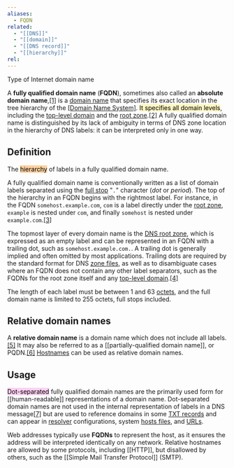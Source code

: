 ```yaml
---
aliases:
  - FQDN
related:
  - "[[DNS]]"
  - "[[domain]]"
  - "[[DNS record]]"
  - "[[hierarchy]]"
rel:
---
```

Type of Internet domain name

A **fully qualified domain name** (**FQDN**), sometimes also called an **absolute domain name**,[[1]](#cite_note-RFC1035-1) is a [domain name](/wiki/Domain_name "Domain name") that specifies its exact location in the tree hierarchy of the [[Domain Name System]](DNS). <mark style="background: #FFF3A3A6;">It specifies all domain levels</mark>, including the [top-level domain](/wiki/Top-level_domain "Top-level domain") and the [root zone](/wiki/DNS_root_zone "DNS root zone").[[2]](#cite_note-2) A fully qualified domain name is distinguished by its lack of ambiguity in terms of DNS zone location in the hierarchy of DNS labels: it can be interpreted only in one way.

## Definition
The <mark style="background: #FFB86CA6;">hierarchy</mark> of labels in a fully qualified domain name.

A fully qualified domain name is conventionally written as a list of domain labels separated using the [full stop](/wiki/Full_stop "Full stop") "`.`" character (_dot_ or _period_). The top of the hierarchy in an FQDN begins with the rightmost label. For instance, in the FQDN `somehost.example.com`, `com` is a label directly under the [root zone](/wiki/DNS_root_zone "DNS root zone"), `example` is nested under `com`, and finally `somehost` is nested under `example.com`.[[3]](#cite_note-rfc2181-3)

The topmost layer of every domain name is the [DNS root zone](/wiki/DNS_root_zone "DNS root zone"), which is expressed as an empty label and can be represented in an FQDN with a trailing dot, such as `somehost.example.com.`. A trailing dot is generally implied and often omitted by most applications. Trailing dots are required by the standard format for DNS [zone files](/wiki/Zone_file "Zone file"), as well as to disambiguate cases where an FQDN does not contain any other label separators, such as the FQDNs for the root zone itself and any [top-level domain](/wiki/Top-level_domain "Top-level domain").[[4]](#cite_note-4)

The length of each label must be between 1 and 63 [octets](/wiki/Octet_(computing) "Octet (computing)"), and the full domain name is limited to 255 octets, full stops included.

## Relative domain names
A **relative domain name** is a domain name which does not include all labels.[[5]](#cite_note-5) It may also be referred to as a [[partially-qualified domain name]], or PQDN.[[6]](#cite_note-6) [Hostnames](/wiki/Hostname "Hostname") can be used as relative domain names.

## Usage
<mark style="background: #FFB8EBA6;">Dot-separated</mark> fully qualified domain names are the primarily used form for [[human-readable]] representations of a domain name. Dot-separated domain names are not used in the internal representation of labels in a DNS message[[7]](#cite_note-7) but are used to reference domains in some [TXT records](/wiki/TXT_record "TXT record") and can appear in [resolver](/wiki/Resolver_(DNS) "Resolver (DNS)") configurations, system [hosts files](/wiki/Hosts_(file) "Hosts (file)"), and [URLs](/wiki/URLs "URLs").

Web addresses typically use **FQDNs** to represent the host, as it ensures the address will be interpreted identically on any network. 
Relative hostnames are allowed by some protocols, including [[HTTP]], but disallowed by others, such as the [[Simple Mail Transfer Protocol]] (SMTP).
